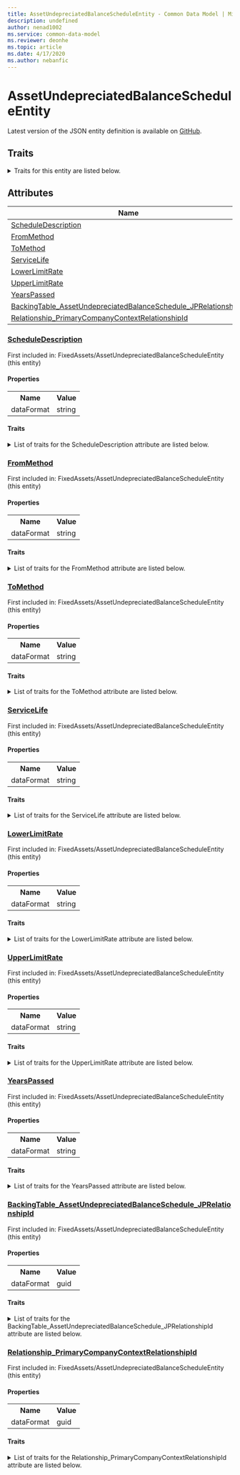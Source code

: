 ```yaml
---
title: AssetUndepreciatedBalanceScheduleEntity - Common Data Model | Microsoft Docs
description: undefined
author: nenad1002
ms.service: common-data-model
ms.reviewer: deonhe
ms.topic: article
ms.date: 4/17/2020
ms.author: nebanfic
---
```


# AssetUndepreciatedBalanceScheduleEntity

  
 Latest version of the JSON entity definition is available on <a href="https://github.com/Microsoft/CDM/tree/master/schemaDocuments/core/erp/Entities/Finance/FixedAssets/AssetUndepreciatedBalanceScheduleEntity.cdm.json" target="_blank">GitHub</a>.  

## Traits

<details>
<summary>Traits for this entity are listed below.  
</summary>

**is.CDM.entityVersion**  
  <table><tr><th>Parameter</th><th>Value</th><th>Data type</th><th>Explanation</th></tr><tr><td>versionNumber</td><td>"1.0.0"</td><td>string</td><td>semantic version number of the entity</td></tr></table>

**is.application.releaseVersion**  
  <table><tr><th>Parameter</th><th>Value</th><th>Data type</th><th>Explanation</th></tr><tr><td>releaseVersion</td><td>"10.0.13.0"</td><td>string</td><td>semantic version number of the application introducing this entity</td></tr></table>

</details>

## Attributes

|Name|Description|First Included in Instance|
|---|---|---|
|[ScheduleDescription](#ScheduleDescription)||<a href="AssetUndepreciatedBalanceScheduleEntity.md" target="_blank">FixedAssets/AssetUndepreciatedBalanceScheduleEntity</a>|
|[FromMethod](#FromMethod)||<a href="AssetUndepreciatedBalanceScheduleEntity.md" target="_blank">FixedAssets/AssetUndepreciatedBalanceScheduleEntity</a>|
|[ToMethod](#ToMethod)||<a href="AssetUndepreciatedBalanceScheduleEntity.md" target="_blank">FixedAssets/AssetUndepreciatedBalanceScheduleEntity</a>|
|[ServiceLife](#ServiceLife)||<a href="AssetUndepreciatedBalanceScheduleEntity.md" target="_blank">FixedAssets/AssetUndepreciatedBalanceScheduleEntity</a>|
|[LowerLimitRate](#LowerLimitRate)||<a href="AssetUndepreciatedBalanceScheduleEntity.md" target="_blank">FixedAssets/AssetUndepreciatedBalanceScheduleEntity</a>|
|[UpperLimitRate](#UpperLimitRate)||<a href="AssetUndepreciatedBalanceScheduleEntity.md" target="_blank">FixedAssets/AssetUndepreciatedBalanceScheduleEntity</a>|
|[YearsPassed](#YearsPassed)||<a href="AssetUndepreciatedBalanceScheduleEntity.md" target="_blank">FixedAssets/AssetUndepreciatedBalanceScheduleEntity</a>|
|[BackingTable_AssetUndepreciatedBalanceSchedule_JPRelationshipId](#BackingTable_AssetUndepreciatedBalanceSchedule_JPRelationshipId)||<a href="AssetUndepreciatedBalanceScheduleEntity.md" target="_blank">FixedAssets/AssetUndepreciatedBalanceScheduleEntity</a>|
|[Relationship_PrimaryCompanyContextRelationshipId](#Relationship_PrimaryCompanyContextRelationshipId)||<a href="AssetUndepreciatedBalanceScheduleEntity.md" target="_blank">FixedAssets/AssetUndepreciatedBalanceScheduleEntity</a>|

### <a href=#ScheduleDescription name="ScheduleDescription">ScheduleDescription</a>

First included in: FixedAssets/AssetUndepreciatedBalanceScheduleEntity (this entity)  

#### Properties

<table><tr><th>Name</th><th>Value</th></tr><tr><td>dataFormat</td><td>string</td></tr></table>

#### Traits

<details>
<summary>List of traits for the ScheduleDescription attribute are listed below.</summary>

**is.dataFormat.character**  
**is.dataFormat.big**  
**is.dataFormat.array**  
**is.dataFormat.character**  
**is.dataFormat.array**  
</details>

### <a href=#FromMethod name="FromMethod">FromMethod</a>

First included in: FixedAssets/AssetUndepreciatedBalanceScheduleEntity (this entity)  

#### Properties

<table><tr><th>Name</th><th>Value</th></tr><tr><td>dataFormat</td><td>string</td></tr></table>

#### Traits

<details>
<summary>List of traits for the FromMethod attribute are listed below.</summary>

**is.dataFormat.character**  
**is.dataFormat.big**  
**is.dataFormat.array**  
**is.dataFormat.character**  
**is.dataFormat.array**  
</details>

### <a href=#ToMethod name="ToMethod">ToMethod</a>

First included in: FixedAssets/AssetUndepreciatedBalanceScheduleEntity (this entity)  

#### Properties

<table><tr><th>Name</th><th>Value</th></tr><tr><td>dataFormat</td><td>string</td></tr></table>

#### Traits

<details>
<summary>List of traits for the ToMethod attribute are listed below.</summary>

**is.dataFormat.character**  
**is.dataFormat.big**  
**is.dataFormat.array**  
**is.dataFormat.character**  
**is.dataFormat.array**  
</details>

### <a href=#ServiceLife name="ServiceLife">ServiceLife</a>

First included in: FixedAssets/AssetUndepreciatedBalanceScheduleEntity (this entity)  

#### Properties

<table><tr><th>Name</th><th>Value</th></tr><tr><td>dataFormat</td><td>string</td></tr></table>

#### Traits

<details>
<summary>List of traits for the ServiceLife attribute are listed below.</summary>

**is.dataFormat.character**  
**is.dataFormat.big**  
**is.dataFormat.array**  
**is.dataFormat.character**  
**is.dataFormat.array**  
</details>

### <a href=#LowerLimitRate name="LowerLimitRate">LowerLimitRate</a>

First included in: FixedAssets/AssetUndepreciatedBalanceScheduleEntity (this entity)  

#### Properties

<table><tr><th>Name</th><th>Value</th></tr><tr><td>dataFormat</td><td>string</td></tr></table>

#### Traits

<details>
<summary>List of traits for the LowerLimitRate attribute are listed below.</summary>

**is.dataFormat.character**  
**is.dataFormat.big**  
**is.dataFormat.array**  
**is.dataFormat.character**  
**is.dataFormat.array**  
</details>

### <a href=#UpperLimitRate name="UpperLimitRate">UpperLimitRate</a>

First included in: FixedAssets/AssetUndepreciatedBalanceScheduleEntity (this entity)  

#### Properties

<table><tr><th>Name</th><th>Value</th></tr><tr><td>dataFormat</td><td>string</td></tr></table>

#### Traits

<details>
<summary>List of traits for the UpperLimitRate attribute are listed below.</summary>

**is.dataFormat.character**  
**is.dataFormat.big**  
**is.dataFormat.array**  
**is.dataFormat.character**  
**is.dataFormat.array**  
</details>

### <a href=#YearsPassed name="YearsPassed">YearsPassed</a>

First included in: FixedAssets/AssetUndepreciatedBalanceScheduleEntity (this entity)  

#### Properties

<table><tr><th>Name</th><th>Value</th></tr><tr><td>dataFormat</td><td>string</td></tr></table>

#### Traits

<details>
<summary>List of traits for the YearsPassed attribute are listed below.</summary>

**is.dataFormat.character**  
**is.dataFormat.big**  
**is.dataFormat.array**  
**is.dataFormat.character**  
**is.dataFormat.array**  
</details>

### <a href=#BackingTable_AssetUndepreciatedBalanceSchedule_JPRelationshipId name="BackingTable_AssetUndepreciatedBalanceSchedule_JPRelationshipId">BackingTable_AssetUndepreciatedBalanceSchedule_JPRelationshipId</a>

First included in: FixedAssets/AssetUndepreciatedBalanceScheduleEntity (this entity)  

#### Properties

<table><tr><th>Name</th><th>Value</th></tr><tr><td>dataFormat</td><td>guid</td></tr></table>

#### Traits

<details>
<summary>List of traits for the BackingTable_AssetUndepreciatedBalanceSchedule_JPRelationshipId attribute are listed below.</summary>

**is.dataFormat.character**  
**is.dataFormat.big**  
**is.dataFormat.array**  
**is.dataFormat.guid**  
**means.identity.entityId**  
**is.linkedEntity.identifier**  
Marks the attribute(s) that hold foreign key references to a linked (used as an attribute) entity. This attribute is added to the resolved entity to enumerate the referenced entities.  <table><tr><th>Parameter</th><th>Value</th><th>Data type</th><th>Explanation</th></tr><tr><td>entityReferences</td><td><table><tr><th>entityReference</th><th>attributeReference</th></tr><tr><td><a href="../../../Tables/Finance/FixedAssets/Reference/AssetUndepreciatedBalanceSchedule_JP.md" target="_blank">/core/erp/Tables/Finance/FixedAssets/Reference/AssetUndepreciatedBalanceSchedule_JP.cdm.json/AssetUndepreciatedBalanceSchedule_JP</a></td><td><a href="../../../Tables/Finance/FixedAssets/Reference/AssetUndepreciatedBalanceSchedule_JP.md#RecId" target="_blank">RecId</a></td></tr></table></td><td>entity</td><td>a reference to the constant entity holding the list of entity references</td></tr></table>

**is.dataFormat.guid**  
**is.dataFormat.character**  
**is.dataFormat.array**  
</details>

### <a href=#Relationship_PrimaryCompanyContextRelationshipId name="Relationship_PrimaryCompanyContextRelationshipId">Relationship_PrimaryCompanyContextRelationshipId</a>

First included in: FixedAssets/AssetUndepreciatedBalanceScheduleEntity (this entity)  

#### Properties

<table><tr><th>Name</th><th>Value</th></tr><tr><td>dataFormat</td><td>guid</td></tr></table>

#### Traits

<details>
<summary>List of traits for the Relationship_PrimaryCompanyContextRelationshipId attribute are listed below.</summary>

**is.dataFormat.character**  
**is.dataFormat.big**  
**is.dataFormat.array**  
**is.dataFormat.guid**  
**means.identity.entityId**  
**is.linkedEntity.identifier**  
Marks the attribute(s) that hold foreign key references to a linked (used as an attribute) entity. This attribute is added to the resolved entity to enumerate the referenced entities.  <table><tr><th>Parameter</th><th>Value</th><th>Data type</th><th>Explanation</th></tr><tr><td>entityReferences</td><td><table><tr><th>entityReference</th><th>attributeReference</th></tr><tr><td><a href="../../../Tables/Finance/Ledger/Main/CompanyInfo.md" target="_blank">/core/erp/Tables/Finance/Ledger/Main/CompanyInfo.cdm.json/CompanyInfo</a></td><td><a href="../../../Tables/Finance/Ledger/Main/CompanyInfo.md#RecId" target="_blank">RecId</a></td></tr></table></td><td>entity</td><td>a reference to the constant entity holding the list of entity references</td></tr></table>

**is.dataFormat.guid**  
**is.dataFormat.character**  
**is.dataFormat.array**  
</details>
